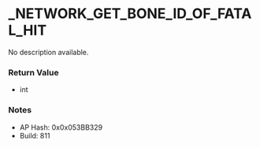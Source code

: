 # _NETWORK_GET_BONE_ID_OF_FATAL_HIT

No description available.

### Return Value
* int

### Notes
* AP Hash: 0x0x053BB329
* Build: 811

